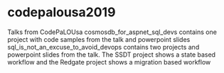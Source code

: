 # codepalousa2019
Talks from CodePaLOUsa
cosmosdb_for_aspnet_sql_devs contains one project with code samples from the talk and powerpoint slides
sql_is_not_an_excuse_to_avoid_devops contains two projects and powerpoint slides from the talk. The SSDT project shows a state based workflow and the Redgate project shows a migration based workflow